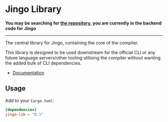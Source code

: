 # Jingo Library

**You may be searching for [the repository](https://github.com/scOwez/jingo), you are currently in the backend code for Jingo**

---

The central library for Jingo, containing the core of the compiler.

This library is designed to be used downstream for the official CLI or any future language servers/other tooling utilising the compiler without wanting the added bulk of CLI dependencies.

- [Documentation](https://docs.rs/jingo)

## Usage

Add to your `Cargo.toml`:

```toml
[dependencies]
jingo-lib = "0.1"
```
